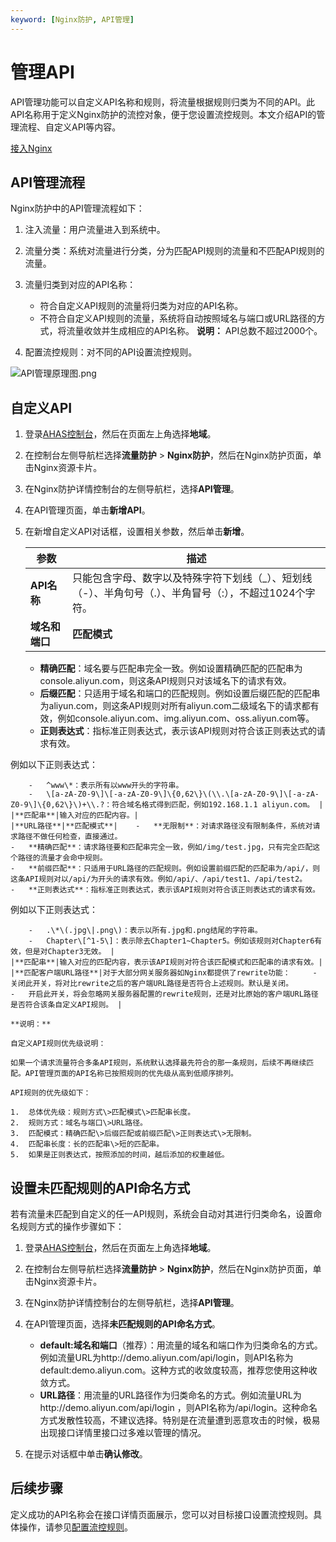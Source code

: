 ```yaml
---
keyword: [Nginx防护, API管理]
---
```


# 管理API

API管理功能可以自定义API名称和规则，将流量根据规则归类为不同的API。此API名称用于定义Nginx防护的流控对象，便于您设置流控规则。本文介绍API的管理流程、自定义API等内容。

[接入Nginx](/cn.zh-CN/流量防护/Nginx防护/接入Nginx.md)

## API管理流程

Nginx防护中的API管理流程如下：

1.  注入流量：用户流量进入到系统中。
2.  流量分类：系统对流量进行分类，分为匹配API规则的流量和不匹配API规则的流量。
3.  流量归类到对应的API名称：

    -   符合自定义API规则的流量将归类为对应的API名称。
    -   不符合自定义API规则的流量，系统将自动按照域名与端口或URL路径的方式，将流量收敛并生成相应的API名称。
    **说明：** API总数不超过2000个。

4.  配置流控规则：对不同的API设置流控规则。

![API管理原理图.png](https://static-aliyun-doc.oss-accelerate.aliyuncs.com/assets/img/zh-CN/5448821161/p228756.png)

## 自定义API

1.  登录[AHAS控制台](https://ahas.console.aliyun.com)，然后在页面左上角选择**地域**。

2.  在控制台左侧导航栏选择**流量防护** \> **Nginx防护**，然后在Nginx防护页面，单击Nginx资源卡片。

3.  在Nginx防护详情控制台的左侧导航栏，选择**API管理**。

4.  在API管理页面，单击**新增API**。

5.  在新增自定义API对话框，设置相关参数，然后单击**新增**。

    |参数|描述|
    |--|--|
    |**API名称**|只能包含字母、数字以及特殊字符下划线（\_）、短划线（-）、半角句号（.）、半角冒号（:），不超过1024个字符。|
    |**域名和端口**|**匹配模式**|    -   **无限制**：对请求路径没有限制条件，系统对请求路径不做任何检查，直接通过。
    -   **精确匹配**：域名要与匹配串完全一致。例如设置精确匹配的匹配串为console.aliyun.com，则这条API规则只对该域名下的请求有效。
    -   **后缀匹配**：只适用于域名和端口的匹配规则。例如设置后缀匹配的匹配串为aliyun.com，则这条API规则对所有aliyun.com二级域名下的请求都有效，例如console.aliyun.com、img.aliyun.com、oss.aliyun.com等。
    -   **正则表达式**：指标准正则表达式，表示该API规则对符合该正则表达式的请求有效。

例如以下正则表达式：

        -   ^www\*：表示所有以www开头的字符串。
        -   \[a-zA-Z0-9\]\[-a-zA-Z0-9\]\{0,62\}\(\\.\[a-zA-Z0-9\]\[-a-zA-Z0-9\]\{0,62\}\)+\\.?：符合域名格式得到匹配，例如192.168.1.1 aliyun.com。 |
    |**匹配串**|输入对应的匹配内容。|
    |**URL路径**|**匹配模式**|    -   **无限制**：对请求路径没有限制条件，系统对请求路径不做任何检查，直接通过。
    -   **精确匹配**：请求路径要和匹配串完全一致，例如/img/test.jpg，只有完全匹配这个路径的流量才会命中规则。
    -   **前缀匹配**：只适用于URL路径的匹配规则。例如设置前缀匹配的匹配串为/api/，则这条API规则对以/api/为开头的请求有效。例如/api/、/api/test1、/api/test2。
    -   **正则表达式**：指标准正则表达式，表示该API规则对符合该正则表达式的请求有效。

例如以下正则表达式：

        -   .\*\(.jpg\|.png\)：表示以所有.jpg和.png结尾的字符串。
        -   Chapter\[^1-5\]：表示除去Chapter1~Chapter5。例如该规则对Chapter6有效，但是对Chapter3无效。 |
    |**匹配串**|输入对应的匹配内容，表示该API规则对符合该匹配模式和匹配串的请求有效。|
    |**匹配客户端URL路径**|对于大部分网关服务器如Nginx都提供了rewrite功能：     -   关闭此开关，将对比rewrite之后的客户端URL路径是否符合上述规则。默认是关闭。
    -   开启此开关，将会忽略网关服务器配置的rewrite规则，还是对比原始的客户端URL路径是否符合该条自定义API规则。 |

    **说明：**

    自定义API规则优先级说明：

    如果一个请求流量符合多条API规则，系统默认选择最先符合的那一条规则，后续不再继续匹配。API管理页面的API名称已按照规则的优先级从高到低顺序排列。

    API规则的优先级如下：

    1.  总体优先级：规则方式\>匹配模式\>匹配串长度。
    2.  规则方式：域名与端口\>URL路径。
    3.  匹配模式：精确匹配\>后缀匹配或前缀匹配\>正则表达式\>无限制。
    4.  匹配串长度：长的匹配串\>短的匹配串。
    5.  如果是正则表达式，按照添加的时间，越后添加的权重越低。

## 设置未匹配规则的API命名方式

若有流量未匹配到自定义的任一API规则，系统会自动对其进行归类命名，设置命名规则方式的操作步骤如下：

1.  登录[AHAS控制台](https://ahas.console.aliyun.com)，然后在页面左上角选择**地域**。

2.  在控制台左侧导航栏选择**流量防护** \> **Nginx防护**，然后在Nginx防护页面，单击Nginx资源卡片。

3.  在Nginx防护详情控制台的左侧导航栏，选择**API管理**。

4.  在API管理页面，选择**未匹配规则的API命名方式**。

    -   **default:域名和端口**（推荐）：用流量的域名和端口作为归类命名的方式。例如流量URL为http://demo.aliyun.com/api/login，则API名称为default:demo.aliyun.com。这种方式的收敛度较高，推荐您使用这种收敛方式。
    -   **URL路径**：用流量的URL路径作为归类命名的方式。例如流量URL为http://demo.aliyun.com/api/login ，则API名称为/api/login。这种命名方式发散性较高，不建议选择。特别是在流量遭到恶意攻击的时候，极易出现接口详情里接口过多难以管理的情况。
5.  在提示对话框中单击**确认修改**。


## 后续步骤

定义成功的API名称会在接口详情页面展示，您可以对目标接口设置流控规则。具体操作，请参见[配置流控规则](/cn.zh-CN/流量防护/Nginx防护/配置流控规则.md)。

